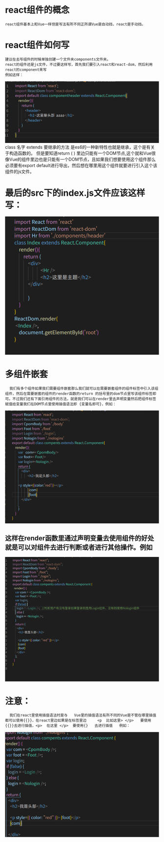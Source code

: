 # react组件的概念
    react组件基本上和Vue一样但是写法有所不同正所谓Vue是自动挡，react是手动挡。
# react组件如何写
    建议在去写组件的时候单独创建一个文件夹components文件夹。
    react的组件还是js文件，不过要这样写，首先我们要引入react和react-dom，然后利用react的component来写
    例如这样：
   <img src="./img/07.png">
    class  名字 extends 要继承的方法  是es6的一种新特性也就是继承，这个是有关于构造函数的。
       但是要知道return ( ) 里边只能有一个DOM节点,这个就和Vue很像Vue的组件里边也是只能有一个DOM节点，且如果我们想要使用这个组件那么必须要有export default进行导出，然后想在哪里用这个组件就要进行引入这个该组件的js文件。

# 最后的src下的index.js文件应该这样写：
   <img src="./img/08.png">

  # 多组件嵌套
      我们有多个组件如果我们需要组件嵌套那么我们就可以在需要嵌套组件的组件标签中引入该组组件，然后在需要嵌套的组件的render函数的return 的括号里的dom节点里写该组件标签即可。不过我们还有下面引用组件的方法，就是我们可以在render里去声明变量然后把组件标签赋值给变量我们在DOM节点里使用插值语法即 {变量名即可}，例如：
   <img src="./img/09.png">

   ## 这样在render函数里通过声明变量去使用组件的好处就是可以对组件去进行判断或者进行其他操作。例如
   <img src="./img/10.png">

   # 注意：
      我们在react里使用插值语法时是与   Vue里的插值语法有所不同的Vue是不管在哪里插值都可以使用{{}}，在react里边如果是在标签里边     <p  比如这里> </p>   要使用{{}}去进行插值，<p>  在这里 </p>  要使用{}   去进行插值   例如：
<img src="./img/11.png">
